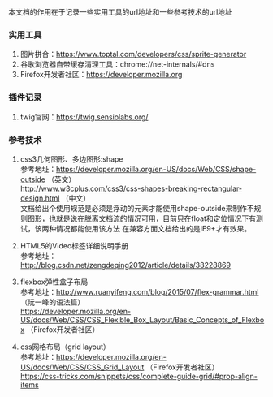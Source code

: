 本文档的作用在于记录一些实用工具的url地址和一些参考技术的url地址     

### 实用工具

1. 图片拼合：https://www.toptal.com/developers/css/sprite-generator      
2. 谷歌浏览器自带缓存清理工具：chrome://net-internals/#dns       
3. Firefox开发者社区：https://developer.mozilla.org

### 插件记录      

1. twig官网：https://twig.sensiolabs.org/      

### 参考技术      

1. css3几何图形、多边图形:shape      
 参考地址：https://developer.mozilla.org/en-US/docs/Web/CSS/shape-outside （英文）     
          http://www.w3cplus.com/css3/css-shapes-breaking-rectangular-design.html （中文）      
 文档给出个使用规范是必须是浮动的元素才能使用shape-outside来制作不规则图形，也就是说在脱离文档流的情况可用，目前只在float和定位情况下有测试，该两种情况都能使用该方法
在兼容方面文档给出的是IE9+才有效果。     

2. HTML5的Video标签详细说明手册       
参考地址：http://blog.csdn.net/zengdeqing2012/article/details/38228869       

3. flexbox弹性盒子布局    
参考地址：http://www.ruanyifeng.com/blog/2015/07/flex-grammar.html （阮一峰的语法篇）    
https://developer.mozilla.org/en-US/docs/Web/CSS/CSS_Flexible_Box_Layout/Basic_Concepts_of_Flexbox （Firefox开发者社区）    

4. css网格布局（grid layout）    
参考地址：https://developer.mozilla.org/en-US/docs/Web/CSS/CSS_Grid_Layout （Firefox开发者社区）    
https://css-tricks.com/snippets/css/complete-guide-grid/#prop-align-items     

